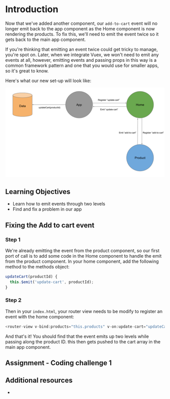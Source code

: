 # Introduction

Now that we've added another component, our `add-to-cart` event will no longer emit back to the app component as the Home component is now rendering the products. To fix this, we'll need to emit the event twice so it gets back to the main app component.

If you're thinking that emitting an event twice could get tricky to manage, you're spot on. Later, when we integrate Vuex, we won't need to emit any events at all, however, emitting events and passing props in this way is a common framework pattern and one that you would use for smaller apps, so it's great to know.

Here's what our new set-up will look like:

<img src="https://raw.githubusercontent.com/MultiverseLearningProducts/curriculum/871f287fee07c247e47db43cf16b39914623b933/assets/images/mod1_event_emitting_home.svg" title="Module 1 - Emitting events" alt="Module 1 - Emitting events">

## Learning Objectives

- Learn how to emit events through two levels
- Find and fix a problem in our app

## Fixing the Add to cart event

### Step 1

We're already emitting the event from the product component, so our first port of call is to add some code in the Home component to handle the emit from the product component. In your home component, add the following method to the methods object:

```javascript
updateCart(productId) {
  this.$emit('update-cart', productId);
}
```

### Step 2

Then in your `index.html`, your router view needs to be modify to register an event with the home component:

```js
<router-view v-bind:products="this.products" v-on:update-cart="updateCart" />
```

And that's it! You should find that the event emits up two levels while passing along the product ID. this then gets pushed to the cart array in the main app component.

## Assignment - Coding challenge 1

## Additional resources

- []()
